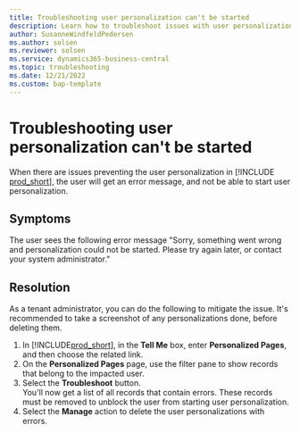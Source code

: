 ```yaml
---
title: Troubleshooting user personalization can't be started
description: Learn how to troubleshoot issues with user personalization.
author: SusanneWindfeldPedersen
ms.author: solsen
ms.reviewer: solsen
ms.service: dynamics365-business-central
ms.topic: troubleshooting
ms.date: 12/21/2022
ms.custom: bap-template
---
```


<!--H1. Required. If this is a resource-type article, the title should be "<Product/solution/app> troubleshooting and FAQs." If it's a direct reference-type article, pick an H1 that summarizes the problem from the customer's point of view.-->
# Troubleshooting user personalization can't be started

When there are issues preventing the user personalization in [!INCLUDE [prod_short](includes/prod_short.md)], the user will get an error message, and not be able to start user personalization. 

<!--Include the following sections in a direct reference-type article. Remove them if you're writing a resource troubleshooting article.-->
## Symptoms

The user sees the following error message "Sorry, something went wrong and personalization could not be started. Please try again later, or contact your system administrator."

## Resolution

As a tenant administrator, you can do the following to mitigate the issue. It's recommended to take a screenshot of any personalizations done, before deleting them.

1. In [!INCLUDE[prod_short](includes/prod_short.md)], in the **Tell Me** box, enter **Personalized Pages**, and then choose the related link.
1. On the **Personalized Pages** page, use the filter pane to show records that belong to the impacted user.
1. Select the **Troubleshoot** button.  
  You'll now get a list of all records that contain errors. These records must be removed to unblock the user from starting user personalization.  
2. Select the **Manage** action to delete the user personalizations with errors.